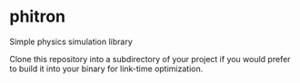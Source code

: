 # phitron
Simple physics simulation library

Clone this repository into a subdirectory of your project if you would prefer to build it into your binary for link-time optimization.
